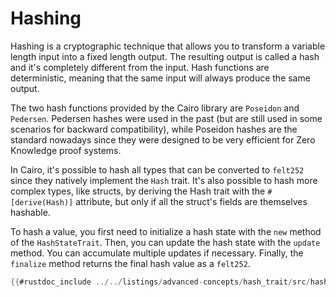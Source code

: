 # Hashing

Hashing is a cryptographic technique that allows you to transform a variable length input into a fixed length output.
The resulting output is called a hash and it's completely different from the input.
Hash functions are deterministic, meaning that the same input will always produce the same output.

The two hash functions provided by the Cairo library are `Poseidon` and `Pedersen`.
Pedersen hashes were used in the past (but are still used in some scenarios for backward compatibility), while Poseidon hashes are the standard nowadays since they were designed to be very efficient for Zero Knowledge proof systems.

In Cairo, it's possible to hash all types that can be converted to `felt252` since they natively implement the `Hash` trait. It's also possible to hash more complex types, like structs, by deriving the Hash trait with the `#[derive(Hash)]` attribute, but only if all the struct's fields are themselves hashable.

To hash a value, you first need to initialize a hash state with the `new` method of the `HashStateTrait`. Then, you can update the hash state with the `update` method. You can accumulate multiple updates if necessary. Finally, the `finalize` method returns the final hash value as a `felt252`.

```rust
{{#rustdoc_include ../../listings/advanced-concepts/hash_trait/src/hash_trait.cairo:hash}}
```
